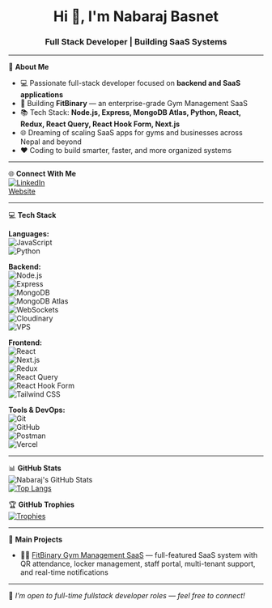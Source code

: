 <h1 align="center">Hi 👋, I'm Nabaraj Basnet</h1>
<h3 align="center">Full Stack Developer | Building SaaS Systems</h3>

---

💫 **About Me**  
- 💻 Passionate full-stack developer focused on **backend and SaaS applications**  
- 🚀 Building **FitBinary** — an enterprise-grade Gym Management SaaS  
- 📚 Tech Stack: **Node.js, Express, MongoDB Atlas, Python, React, Redux, React Query, React Hook Form, Next.js**  
- 🌐 Dreaming of scaling SaaS apps for gyms and businesses across Nepal and beyond  
- ❤️ Coding to build smarter, faster, and more organized systems  

---

🌐 **Connect With Me**  
[![LinkedIn](https://img.shields.io/badge/LinkedIn-0A66C2?style=flat&logo=linkedin&logoColor=white)](https://www.linkedin.com/in/nabaraj-basnet-1b9216248/)  
[Website](https://nabarajbasnet.com)

---

💻 **Tech Stack**  

**Languages:**  
![JavaScript](https://img.shields.io/badge/-JavaScript-black?style=flat-square&logo=javascript)  
![Python](https://img.shields.io/badge/-Python-black?style=flat-square&logo=python)  

**Backend:**  
![Node.js](https://img.shields.io/badge/-Node.js-black?style=flat-square&logo=node.js)  
![Express](https://img.shields.io/badge/-Express.js-black?style=flat-square&logo=express)  
![MongoDB](https://img.shields.io/badge/-MongoDB-black?style=flat-square&logo=mongodb)  
![MongoDB Atlas](https://img.shields.io/badge/-MongoDB_Atlas-black?style=flat-square&logo=mongodb)  
![WebSockets](https://img.shields.io/badge/-WebSockets-black?style=flat-square)  
![Cloudinary](https://img.shields.io/badge/-Cloudinary-black?style=flat-square)  
![VPS](https://img.shields.io/badge/-VPS-black?style=flat-square)  

**Frontend:**  
![React](https://img.shields.io/badge/-React-black?style=flat-square&logo=react)  
![Next.js](https://img.shields.io/badge/-Next.js-black?style=flat-square&logo=next.js)  
![Redux](https://img.shields.io/badge/-Redux-black?style=flat-square&logo=redux)  
![React Query](https://img.shields.io/badge/-React_Query-black?style=flat-square)  
![React Hook Form](https://img.shields.io/badge/-React_Hook_Form-black?style=flat-square)  
![Tailwind CSS](https://img.shields.io/badge/-TailwindCSS-black?style=flat-square&logo=tailwindcss)  

**Tools & DevOps:**  
![Git](https://img.shields.io/badge/-Git-black?style=flat-square&logo=git)  
![GitHub](https://img.shields.io/badge/-GitHub-black?style=flat-square&logo=github)  
![Postman](https://img.shields.io/badge/-Postman-black?style=flat-square&logo=postman)  
![Vercel](https://img.shields.io/badge/-Vercel-black?style=flat-square&logo=vercel)  

---

📊 **GitHub Stats**  
![Nabaraj's GitHub Stats](https://github-readme-stats.vercel.app/api?username=nabarajbasnet&show_icons=true&theme=radical)  
[![Top Langs](https://github-readme-stats.vercel.app/api/top-langs/?username=nabarajbasnet&layout=compact&theme=radical)](https://github.com/anuraghazra/github-readme-stats)

🏆 **GitHub Trophies**  
[![Trophies](https://github-profile-trophy.vercel.app/?username=nabarajbasnet&theme=radical)](https://github.com/ryo-ma/github-profile-trophy)

---

🎯 **Main Projects**  
- 🏋️‍♂️ [FitBinary Gym Management SaaS](https://fitbinary.com) — full-featured SaaS system with QR attendance, locker management, staff portal, multi-tenant support, and real-time notifications

---

📌 *I’m open to full-time fullstack developer roles — feel free to connect!*
